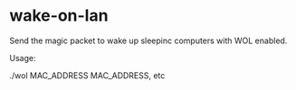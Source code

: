 # wake-on-lan

Send the magic packet to wake up sleepinc computers with WOL enabled.

Usage:

./wol MAC_ADDRESS MAC_ADDRESS, etc
